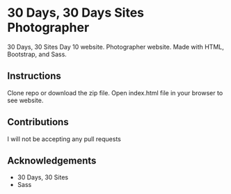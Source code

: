 # 30 Days, 30 Days Sites Photographer
30 Days, 30 Sites Day 10 website. Photographer website. Made with HTML, Bootstrap, and Sass.

## Instructions 
Clone repo or download the zip file. Open index.html file in your browser to see website.

## Contributions
I will not be accepting any pull requests

## Acknowledgements 
* 30 Days, 30 Sites
* Sass
